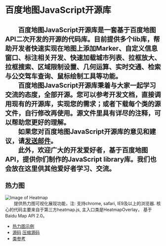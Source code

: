 百度地图JavaScript开源库
============================
　　百度地图JavaScript开源库是一套基于百度地图API二次开发的开源的代码库。目前提供多个lib库，帮助开发者快速实现在地图上添加Marker、自定义信息窗口、标注相关开发、快速加载城市列表、拉框放大、拉框搜索、区域限制设置、几何运算、实时交通、检索与公交驾车查询、鼠标绘制工具等功能。<br/>
　　百度地图JavaScript开源库秉着与大家一起学习交流的态度，全部开源。您可以参考开发文档，直接调用现有的开源库，实现您的需求；或者下载每个类的源文件，自行修改再使用。源文件里具有详尽的注释，可以帮助您更好的理解。<br/>
　　如果您对百度地图JavaScript开源库的意见和建议，请[发送邮件](http://developer.baidu.com/map/index.php?title=open/help_index)。<br/>
　　此外，欢迎广大的开发爱好者，基于百度地图API，提供你们制作的JavaScript library库。我们也会放在这里供其他爱好者学习、交流。<br/><br/>
热力图
---------
![Image of Heatmap](http://developer.baidu.com/map/skins/MySkin/resources/img/heatmap.png)<br/>
　　提供热力图可视化展现功能，注: 支持chrome, safari, IE9及以上的浏览器. 核心的代码主要来自于第三方heatmap.js, 主入口类是HeatmapOverlay， 基于Baidu Map API 2.0。<br/>
- [热力图示例](http://dandandancj.github.io/BMap-JavaScript-library/demo/Heatmap.html)
- [源码]() [压缩源码]()
- [类参考]()
